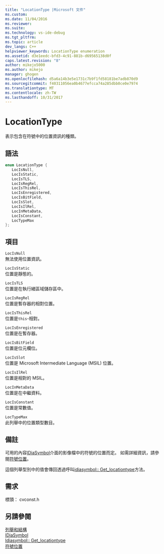 ```yaml
---
title: "LocationType |Microsoft 文件"
ms.custom: 
ms.date: 11/04/2016
ms.reviewer: 
ms.suite: 
ms.technology: vs-ide-debug
ms.tgt_pltfrm: 
ms.topic: article
dev_langs: C++
helpviewer_keywords: LocationType enumeration
ms.assetid: d3e1eedc-bfd3-4c91-881b-d69565138d0f
caps.latest.revision: "8"
author: mikejo5000
ms.author: mikejo
manager: ghogen
ms.openlocfilehash: d5a6a14b3e5e1731c7b9f1fd58181be7adb870d9
ms.sourcegitcommit: f40311056ea0b4677efcca74a285dbb0ce0e7974
ms.translationtype: MT
ms.contentlocale: zh-TW
ms.lasthandoff: 10/31/2017
---
```

# <a name="locationtype"></a>LocationType
表示包含在符號中的位置資訊的種類。  
  
## <a name="syntax"></a>語法  
  
```C++  
enum LocationType {   
   LocIsNull,  
   LocIsStatic,  
   LocIsTLS,  
   LocIsRegRel,  
   LocIsThisRel,  
   LocIsEnregistered,  
   LocIsBitField,  
   LocIsSlot,  
   LocIsIlRel,  
   LocInMetaData,  
   LocIsConstant,  
   LocTypeMax  
};  
```  
  
## <a name="elements"></a>項目  
 `LocIsNull`  
 無法使用位置資訊。  
  
 `LocIsStatic`  
 位置是靜態的。  
  
 `LocIsTLS`  
 位置是在執行緒區域儲存區中。  
  
 `LocIsRegRel`  
 位置是暫存器的相對位置。  
  
 `LocIsThisRel`  
 位置是`this`-相對。  
  
 `LocIsEnregistered`  
 位置是在暫存器。  
  
 `LocIsBitField`  
 位置是位元欄位。  
  
 `LocIsSlot`  
 位置是 Microsoft Intermediate Language (MSIL) 位置。  
  
 `LocIsIlRel`  
 位置是相對的 MSIL。  
  
 `LocInMetaData`  
 位置是在中繼資料。  
  
 `LocIsConstant`  
 位置是常數值。  
  
 `LocTypeMax`  
 此列舉中的位置類型數目。  
  
## <a name="remarks"></a>備註  
 可用的內容[IDiaSymbol](../../debugger/debug-interface-access/idiasymbol.md)介面的影像檔中的符號的位置而定。 如需詳細資訊，請參閱[符號位置](../../debugger/debug-interface-access/symbol-locations.md)。  
  
 這個列舉型別中的值會傳回透過呼叫[idiasymbol:: Get_locationtype](../../debugger/debug-interface-access/idiasymbol-get-locationtype.md)方法。  
  
## <a name="requirements"></a>需求  
 標頭： cvconst.h  
  
## <a name="see-also"></a>另請參閱  
 [列舉和結構](../../debugger/debug-interface-access/enumerations-and-structures.md)   
 [IDiaSymbol](../../debugger/debug-interface-access/idiasymbol.md)   
 [Idiasymbol:: Get_locationtype](../../debugger/debug-interface-access/idiasymbol-get-locationtype.md)   
 [符號位置](../../debugger/debug-interface-access/symbol-locations.md)